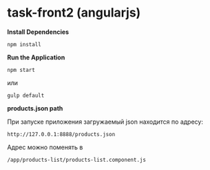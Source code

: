 # task-front2 (angularjs)

**Install Dependencies**

```
npm install
```

**Run the Application**

```
npm start
```
или 
```
gulp default
```

**products.json path**

При запуске приложения загружаемый json находится по адресу:
```
http://127.0.0.1:8888/products.json
```
Адрес можно поменять в 
```
/app/products-list/products-list.component.js
```


